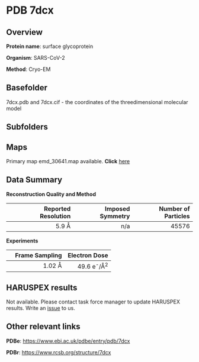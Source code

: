 # PDB 7dcx

## Overview

**Protein name**: surface glycoprotein

**Organism**: SARS-CoV-2

**Method**: Cryo-EM



## Basefolder

7dcx.pdb and 7dcx.cif - the coordinates of the threedimensional molecular model

## Subfolders









## Maps

Primary map emd_30641.map available. **Click** [here](http://ftp.wwpdb.org/pub/emdb/structures/EMD-30641/map/) 

## Data Summary
**Reconstruction Quality and Method**

|   | Reported Resolution | Imposed Symmetry | Number of Particles |
|---|-------------:|----------------:|--------------:|
|   |5.9 Å|n/a|45576|

**Experiments**

|   | Frame Sampling | Electron Dose |
|---|-------------:|----------------:|
|   |1.02 Å|49.6 e<sup>-</sup>/Å<sup>2</sup>|

## HARUSPEX results

Not available. Please contact task force manager to update HARUSPEX results. Write an [issue](https://github.com/thorn-lab/coronavirus_structural_task_force/issues) to us.

## Other relevant links 
**PDBe**:  https://www.ebi.ac.uk/pdbe/entry/pdb/7dcx
 
**PDBr**: https://www.rcsb.org/structure/7dcx 
